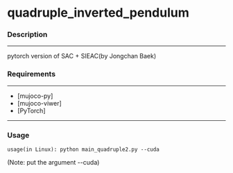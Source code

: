 # quadruple_inverted_pendulum

### Description
------------

pytorch version of SAC + SIEAC(by Jongchan Baek)

### Requirements
------------
*   [mujoco-py]
*   [mujoco-viwer]
*   [PyTorch]

------------
### Usage

```
usage(in Linux): python main_quadruple2.py --cuda
```

(Note: put the argument --cuda)

